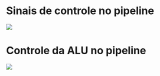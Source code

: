 # Sinais de controle no pipeline

![](https://imgur.com/8eXjcTV.jpg)

# Controle da ALU no pipeline

![](https://imgur.com/GYGVfvI.jpg)